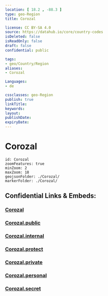 ```yaml
---
location: [ 18.2 , -88.3 ] 
type: geo-Region
title: Corozal

license: CC BY-SA 4.0
source: https://datahub.io/core/country-codes
isDeleted: false
isReadOnly: false
draft: false
confidential: public

tags:
- geo/Country/Region
aliases:
- Corozal

Languages:
- de

cssclasses: geo-Region
publish: true
linkTitle: 
keywords: 
layout: 
publishDate: 
expiryDate: 
---
```


# Corozal

```leaflet
id: Corozal
zoomFeatures: true 
minZoom: 2 
maxZoom: 18
geojsonFolder: ./Corozal/
markerFolder: ./Corozal/
```


## Confidential Links & Embeds: 

### [Corozal](/_Standards/Earth/Continent/America~Central/Belize/Districts~Belize/Corozal.md) 

### [Corozal.public](/_public/Earth/Continent/America~Central/Belize/Districts~Belize/Corozal.public.md) 

### [Corozal.internal](/_internal/Earth/Continent/America~Central/Belize/Districts~Belize/Corozal.internal.md) 

### [Corozal.protect](/_protect/Earth/Continent/America~Central/Belize/Districts~Belize/Corozal.protect.md) 

### [Corozal.private](/_private/Earth/Continent/America~Central/Belize/Districts~Belize/Corozal.private.md) 

### [Corozal.personal](/_personal/Earth/Continent/America~Central/Belize/Districts~Belize/Corozal.personal.md) 

### [Corozal.secret](/_secret/Earth/Continent/America~Central/Belize/Districts~Belize/Corozal.secret.md)

